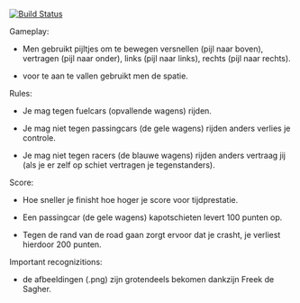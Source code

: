 [![Build Status](https://travis-ci.com/miguelDagrain/road_fighter.svg?token=ZkDqysYpNptpb3cYE4vp&branch=master)](https://travis-ci.com/miguelDagrain/road_fighter)

Gameplay:

 * Men gebruikt pijltjes om te bewegen versnellen (pijl naar boven),
 vertragen (pijl naar onder), links (pijl naar links), rechts (pijl
 naar rechts).

 * voor te aan te vallen gebruikt men de spatie.

Rules:

 * Je mag tegen fuelcars (opvallende wagens) rijden.

 * Je mag niet tegen passingcars (de gele wagens) rijden anders verlies je controle.

 * Je mag niet tegen racers (de blauwe wagens) rijden anders vertraag jij
 (als je er zelf op schiet vertragen je tegenstanders).

Score:

 * Hoe sneller je finisht hoe hoger je score voor tijdprestatie.

 * Een passingcar (de gele wagens) kapotschieten levert 100 punten op.

 * Tegen de rand van de road gaan zorgt ervoor dat je crasht, je
 verliest hierdoor 200 punten.

Important recognizitions:
 * de afbeeldingen (.png) zijn grotendeels bekomen dankzijn Freek de Sagher.